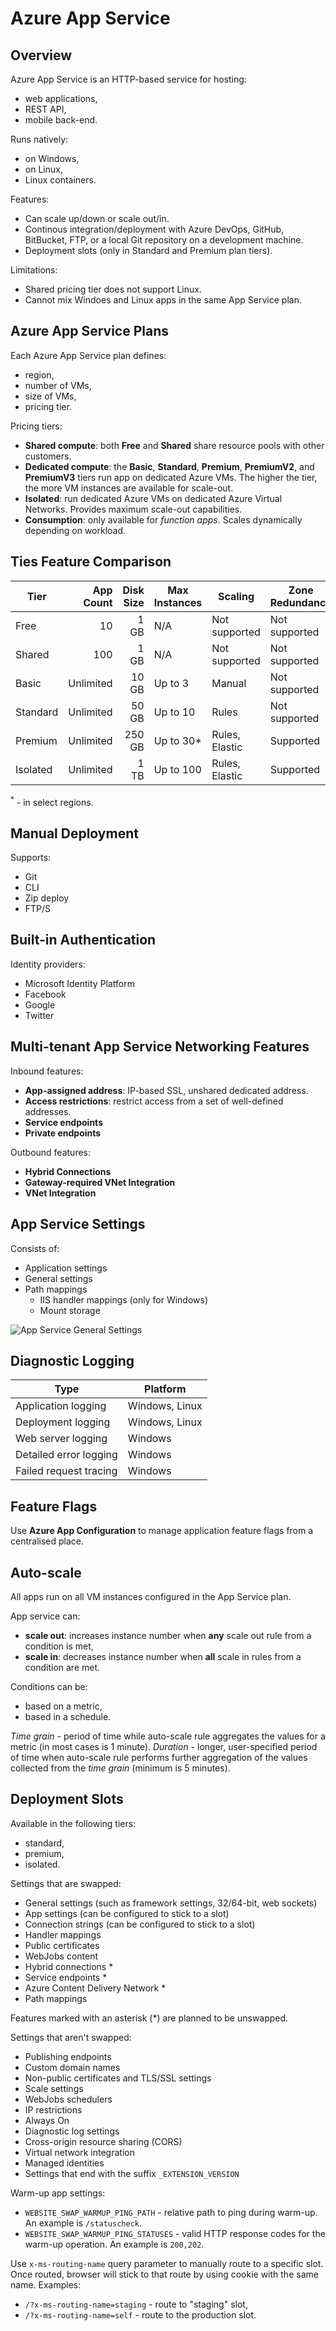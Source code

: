 # Azure App Service

## Overview

Azure App Service is an HTTP-based service for hosting:
- web applications,
- REST API,
- mobile back-end.

Runs natively:
- on Windows,
- on Linux,
- Linux containers.

Features:
- Can scale up/down or scale out/in.
- Continous integration/deployment with Azure DevOps, GitHub, BitBucket, FTP, or a local Git repository on a development machine.
- Deployment slots (only in Standard and Premium plan tiers).

Limitations:
- Shared pricing tier does not support Linux.
- Cannot mix Windoes and Linux apps in the same App Service plan.

## Azure App Service Plans

Each Azure App Service plan defines:
- region,
- number of VMs,
- size of VMs,
- pricing tier.

Pricing tiers:
- **Shared compute**: both **Free** and **Shared** share resource pools with other customers.
- **Dedicated compute**: the **Basic**, **Standard**, **Premium**, **PremiumV2**, and **PremiumV3** tiers run app on dedicated Azure VMs. The higher the tier, the more VM instances are available for scale-out.
- **Isolated**: run dedicated Azure VMs on dedicated Azure Virtual Networks. Provides maximum scale-out capabilities.
- **Consumption**: only available for _function apps_. Scales dynamically depending on workload.

## Ties Feature Comparison

| Tier     | App Count | Disk Size | Max Instances | Scaling        | Zone Redundancy | Custom Domain | vNet Integration |
|----------|----------:|----------:|---------------|----------------|-----------------|---------------|------------------|
| Free     | 10        | 1 GB      | N/A           | Not supported  | Not supported   | Not supported | Not supported    |
| Shared   | 100       | 1 GB      | N/A           | Not supported  | Not supported   | Supported     | Not supported    |
| Basic    | Unlimited | 10 GB     | Up to 3       | Manual         | Not supported   | Supported     | Supported        |
| Standard | Unlimited | 50 GB     | Up to 10      | Rules          | Not supported   | Supported     | Supported        |
| Premium  | Unlimited | 250 GB    | Up to 30*     | Rules, Elastic | Supported       | Supported     | Supported        |
| Isolated | Unlimited | 1 TB      | Up to 100     | Rules, Elastic | Supported       | Supported     | Supported        |

<sup>*</sup> - in select regions.

## Manual Deployment

Supports:
- Git
- CLI
- Zip deploy
- FTP/S

## Built-in Authentication

Identity providers:
- Microsoft Identity Platform
- Facebook
- Google
- Twitter

## Multi-tenant App Service Networking Features

Inbound features:
- **App-assigned address**: IP-based SSL, unshared dedicated address.
- **Access restrictions**: restrict access from a set of well-defined addresses.
- **Service endpoints**
- **Private endpoints**

Outbound features:
- **Hybrid Connections**
- **Gateway-required VNet Integration**
- **VNet Integration**

## App Service Settings

Consists of:
- Application settings
- General settings
- Path mappings
  - IIS handler mappings (only for Windows)
  - Mount storage

![App Service General Settings](./assets/app-service-general-settings.png)

## Diagnostic Logging

| Type | Platform |
|------|----------|
| Application logging | Windows, Linux |
| Deployment logging | Windows, Linux |
| Web server logging | Windows |
| Detailed error logging | Windows |
| Failed request tracing | Windows |

## Feature Flags

Use **Azure App Configuration** to manage application feature flags from a centralised place.

## Auto-scale

All apps run on all VM instances configured in the App Service plan.

App service can:

- **scale out**: increases instance number when **any** scale out rule from a condition is met,
- **scale in**: decreases instance number when **all** scale in rules from a condition are met.

Conditions can be:
- based on a metric,
- based in a schedule.

_Time grain_ - period of time while auto-scale rule aggregates the values for a metric (in most cases is 1 minute).
_Duration_ - longer, user-specified period of time when auto-scale rule performs further aggregation of the values collected from the _time grain_ (minimum is 5 minutes).

## Deployment Slots

Available in the following tiers:
- standard,
- premium,
- isolated.

Settings that are swapped:
- General settings (such as framework settings, 32/64-bit, web sockets)
- App settings (can be configured to stick to a slot)
- Connection strings (can be configured to stick to a slot)
- Handler mappings
- Public certificates
- WebJobs content
- Hybrid connections *
- Service endpoints *
- Azure Content Delivery Network *
- Path mappings

Features marked with an asterisk (*) are planned to be unswapped.

Settings that aren't swapped:
- Publishing endpoints
- Custom domain names
- Non-public certificates and TLS/SSL settings
- Scale settings
- WebJobs schedulers
- IP restrictions
- Always On
- Diagnostic log settings
- Cross-origin resource sharing (CORS)
- Virtual network integration
- Managed identities
- Settings that end with the suffix `_EXTENSION_VERSION`

Warm-up app settings:
- `WEBSITE_SWAP_WARMUP_PING_PATH` - relative path to ping during warm-up. An example is `/statuscheck`.
- `WEBSITE_SWAP_WARMUP_PING_STATUSES` - valid HTTP response codes for the warm-up operation. An example is `200,202`.

Use `x-ms-routing-name` query parameter to manually route to a specific slot. Once routed, browser will stick to that route by using cookie with the same name. Examples:
- `/?x-ms-routing-name=staging` - route to "staging" slot,
- `/?x-ms-routing-name=self` - route to the production slot.
